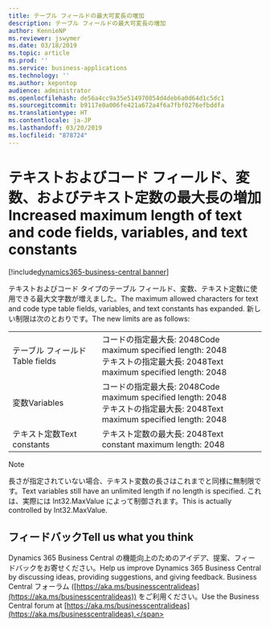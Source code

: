 ```yaml
---
title: テーブル フィールドの最大可変長の増加
description: テーブル フィールドの最大可変長の増加
author: KennieNP
ms.reviewer: jswymer
ms.date: 03/18/2019
ms.topic: article
ms.prod: ''
ms.service: business-applications
ms.technology: ''
ms.author: kepontop
audience: administrator
ms.openlocfilehash: de56a4cc9a35e514970854d4deb6a0d64d1c5dc1
ms.sourcegitcommit: b9117e0a006fe421a672a4f6a7fbf0276efbddfa
ms.translationtype: HT
ms.contentlocale: ja-JP
ms.lasthandoff: 03/20/2019
ms.locfileid: "878724"
---
```

# <a name="increased-maximum-length-of-text-and-code-fields-variables-and-text-constants"></a><span data-ttu-id="95433-103">テキストおよびコード フィールド、変数、およびテキスト定数の最大長の増加</span><span class="sxs-lookup"><span data-stu-id="95433-103">Increased maximum length of text and code fields, variables, and text constants</span></span>

[!include[dynamics365-business-central banner](../includes/dynamics365-business-central.md)]

<span data-ttu-id="95433-104">テキストおよびコード タイプのテーブル フィールド、変数、テキスト定数に使用できる最大文字数が増えました。</span><span class="sxs-lookup"><span data-stu-id="95433-104">The maximum allowed characters for text and code type table fields, variables, and text constants has expanded.</span></span> <span data-ttu-id="95433-105">新しい制限は次のとおりです。</span><span class="sxs-lookup"><span data-stu-id="95433-105">The new limits are as follows:</span></span>

|  |  |
|--|--|
|<span data-ttu-id="95433-106">テーブル フィールド</span><span class="sxs-lookup"><span data-stu-id="95433-106">Table fields</span></span>|<span data-ttu-id="95433-107">コードの指定最大長: 2048</span><span class="sxs-lookup"><span data-stu-id="95433-107">Code maximum specified length: 2048</span></span><br /><span data-ttu-id="95433-108">テキストの指定最大長: 2048</span><span class="sxs-lookup"><span data-stu-id="95433-108">Text maximum specified length: 2048</span></span>|
|<span data-ttu-id="95433-109">変数</span><span class="sxs-lookup"><span data-stu-id="95433-109">Variables</span></span>|<span data-ttu-id="95433-110">コードの指定最大長: 2048</span><span class="sxs-lookup"><span data-stu-id="95433-110">Code maximum specified length: 2048</span></span><br /><span data-ttu-id="95433-111">テキストの指定最大長: 2048</span><span class="sxs-lookup"><span data-stu-id="95433-111">Text maximum specified length: 2048</span></span>|
|<span data-ttu-id="95433-112">テキスト定数</span><span class="sxs-lookup"><span data-stu-id="95433-112">Text constants</span></span>|<span data-ttu-id="95433-113">テキスト定数の最大長: 2048</span><span class="sxs-lookup"><span data-stu-id="95433-113">Text constant maximum length: 2048</span></span>|

> [!NOTE]
> <span data-ttu-id="95433-114">長さが指定されていない場合、テキスト変数の長さはこれまでと同様に無制限です。</span><span class="sxs-lookup"><span data-stu-id="95433-114">Text variables still have an unlimited length if no length is specified.</span></span> <span data-ttu-id="95433-115">これは、実際には Int32.MaxValue によって制御されます。</span><span class="sxs-lookup"><span data-stu-id="95433-115">This is actually controlled by Int32.MaxValue.</span></span>

## <a name="tell-us-what-you-think"></a><span data-ttu-id="95433-116">フィードバック</span><span class="sxs-lookup"><span data-stu-id="95433-116">Tell us what you think</span></span>
<span data-ttu-id="95433-117">Dynamics 365 Business Central の機能向上のためのアイデア、提案、フィードバックをお寄せください。</span><span class="sxs-lookup"><span data-stu-id="95433-117">Help us improve Dynamics 365 Business Central by discussing ideas, providing suggestions, and giving feedback.</span></span> <span data-ttu-id="95433-118">Business Central フォーラム ([https://aka.ms/businesscentralideas](https://aka.ms/businesscentralideas)) をご利用ください。</span><span class="sxs-lookup"><span data-stu-id="95433-118">Use the Business Central forum at [https://aka.ms/businesscentralideas](https://aka.ms/businesscentralideas).</span></span>
